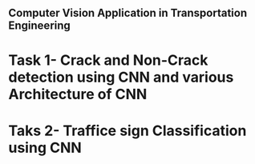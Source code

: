 ## Computer Vision Application in Transportation Engineering 

# Task 1- Crack and Non-Crack detection using CNN and various Architecture of CNN
# Taks 2- Traffice sign Classification using CNN
